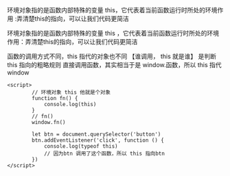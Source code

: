 
环境对象指的是函数内部特殊的变量 this，它代表着当前函数运行时所处的环境作用
:弄清楚this的指向，可以让我们代码更简洁

环境对象指的是函数内部特殊的变量 this ，它代表着当前函数运行时所处的环境
作用：弄清楚this的指向，可以让我们代码更简洁

函数的调用方式不同，this 指代的对象也不同
【谁调用， this 就是谁】 是判断 this 指向的粗略规则
直接调用函数，其实相当于是 window.函数，所以 this 指代 window


~~~
<script>
        // 环境对象 this 他就是个对象
        function fn() {
            console.log(this)
        }
        // fn()
        window.fn()

        let btn = document.querySelector('button')
        btn.addEventListener('click', function () {
            console.log(typeof this)
            // 因为btn 调用了这个函数，所以 this 指向btn
        })
</script>
~~~